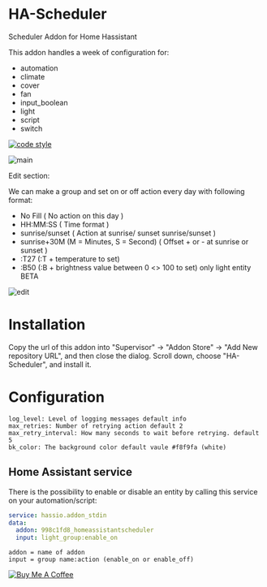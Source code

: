 # HA-Scheduler
Scheduler Addon for Home Hassistant

This addon handles a week of configuration for:
- automation
- climate
- cover
- fan
- input_boolean
- light
- script
- switch

[![code style](https://img.shields.io/badge/Code%20style-Black-black)](https://black.now.sh/)

![main](https://raw.githubusercontent.com/michelebossa/HA-Scheduler/master/main.png)


Edit section:

We can make a group and set on or off action every day with following format:


- No Fill									( No action on this day	)					
- HH:MM:SS									( Time format ) 							
- sunrise/sunset							( Action at sunrise/ sunset 				sunrise/sunset )
- sunrise+30M   (M = Minutes, S = Second)	( Offset + or - at sunrise or sunset )  
- :T27										(:T + temperature to set)  
- :B50										(:B + brightness value between 0 <> 100 to set) only light entity BETA   

![edit](https://raw.githubusercontent.com/michelebossa/HA-Scheduler/master/edit.png)


# Installation

Copy the url of this addon into "Supervisor" -> "Addon Store" -> "Add New repository URL", and then close the dialog. Scroll down, choose "HA-Scheduler", and install it.

# Configuration

    log_level: Level of logging messages default info
	max_retries: Number of retrying action default 2
	max_retry_interval: How many seconds to wait before retrying. default 5
	bk_color: The background color default vaule #f8f9fa (white)

## Home Assistant service
There is the possibility to enable or disable an entity by calling this service on your automation/script:

```yaml
service: hassio.addon_stdin
data:
  addon: 998c1fd8_homeassistantscheduler
  input: light_group:enable_on
```

	addon = name of addon
	input = group name:action (enable_on or enable_off)

<a target="_blank" href="https://www.buymeacoffee.com/michelebossa" target="_blank"><img src="https://www.buymeacoffee.com/assets/img/custom_images/white_img.png" alt="Buy Me A Coffee" style="height: auto !important;width: auto !important;" ></a>
